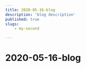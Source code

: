 ```yaml
---
title: 2020-05-16-blog
description: 'blog description'
published: true
slugs:
    - my-second

---
```

# 2020-05-16-blog
